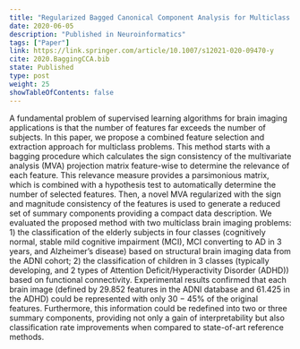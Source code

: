 ```yaml
---
title: "Regularized Bagged Canonical Component Analysis for Multiclass Learning in Brain Imaging"
date: 2020-06-05
description: "Published in Neuroinformatics"
tags: ["Paper"]
link: https://link.springer.com/article/10.1007/s12021-020-09470-y
cite: 2020.BaggingCCA.bib
state: Published
type: post
weight: 25
showTableOfContents: false
---
```


A fundamental problem of supervised learning algorithms for brain imaging applications is that the number of features far exceeds the number of subjects. In this paper, we propose a combined feature selection and extraction approach for multiclass problems. This method starts with a bagging procedure which calculates the sign consistency of the multivariate analysis (MVA) projection matrix feature-wise to determine the relevance of each feature. This relevance measure provides a parsimonious matrix, which is combined with a hypothesis test to automatically determine the number of selected features. Then, a novel MVA regularized with the sign and magnitude consistency of the features is used to generate a reduced set of summary components providing a compact data description. We evaluated the proposed method with two multiclass brain imaging problems: 1) the classification of the elderly subjects in four classes (cognitively normal, stable mild cognitive impairment (MCI), MCI converting to AD in 3 years, and Alzheimer’s disease) based on structural brain imaging data from the ADNI cohort; 2) the classification of children in 3 classes (typically developing, and 2 types of Attention Deficit/Hyperactivity Disorder (ADHD)) based on functional connectivity. Experimental results confirmed that each brain image (defined by 29.852 features in the ADNI database and 61.425 in the ADHD) could be represented with only 30 − 45% of the original features. Furthermore, this information could be redefined into two or three summary components, providing not only a gain of interpretability but also classification rate improvements when compared to state-of-art reference methods.